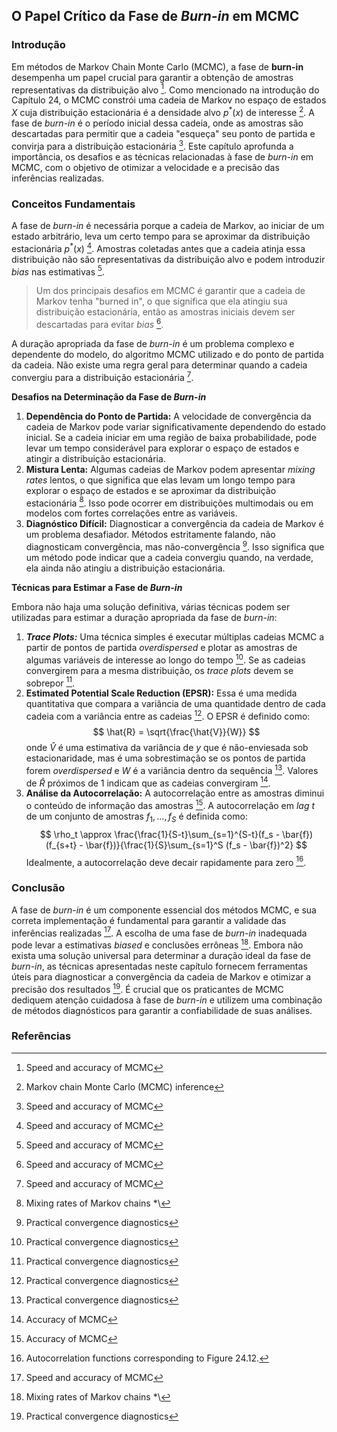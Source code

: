 ## O Papel Crítico da Fase de *Burn-in* em MCMC

### Introdução
Em métodos de Markov Chain Monte Carlo (MCMC), a fase de **burn-in** desempenha um papel crucial para garantir a obtenção de amostras representativas da distribuição alvo [^856]. Como mencionado na introdução do Capítulo 24, o MCMC constrói uma cadeia de Markov no espaço de estados $X$ cuja distribuição estacionária é a densidade alvo $p^*(x)$ de interesse [^24]. A fase de *burn-in* é o período inicial dessa cadeia, onde as amostras são descartadas para permitir que a cadeia "esqueça" seu ponto de partida e convirja para a distribuição estacionária [^856]. Este capítulo aprofunda a importância, os desafios e as técnicas relacionadas à fase de *burn-in* em MCMC, com o objetivo de otimizar a velocidade e a precisão das inferências realizadas.

### Conceitos Fundamentais
A fase de *burn-in* é necessária porque a cadeia de Markov, ao iniciar de um estado arbitrário, leva um certo tempo para se aproximar da distribuição estacionária $p^*(x)$ [^856]. Amostras coletadas antes que a cadeia atinja essa distribuição não são representativas da distribuição alvo e podem introduzir *bias* nas estimativas [^856].

> Um dos principais desafios em MCMC é garantir que a cadeia de Markov tenha "burned in", o que significa que ela atingiu sua distribuição estacionária, então as amostras iniciais devem ser descartadas para evitar *bias* [^856].

A duração apropriada da fase de *burn-in* é um problema complexo e dependente do modelo, do algoritmo MCMC utilizado e do ponto de partida da cadeia. Não existe uma regra geral para determinar quando a cadeia convergiu para a distribuição estacionária [^856].

**Desafios na Determinação da Fase de *Burn-in***
1.  **Dependência do Ponto de Partida:** A velocidade de convergência da cadeia de Markov pode variar significativamente dependendo do estado inicial. Se a cadeia iniciar em uma região de baixa probabilidade, pode levar um tempo considerável para explorar o espaço de estados e atingir a distribuição estacionária.
2.  **Mistura Lenta:** Algumas cadeias de Markov podem apresentar *mixing rates* lentos, o que significa que elas levam um longo tempo para explorar o espaço de estados e se aproximar da distribuição estacionária [^857]. Isso pode ocorrer em distribuições multimodais ou em modelos com fortes correlações entre as variáveis.
3.  **Diagnóstico Difícil:** Diagnosticar a convergência da cadeia de Markov é um problema desafiador. Métodos estritamente falando, não diagnosticam convergência, mas não-convergência [^859]. Isso significa que um método pode indicar que a cadeia convergiu quando, na verdade, ela ainda não atingiu a distribuição estacionária.

**Técnicas para Estimar a Fase de *Burn-in***

Embora não haja uma solução definitiva, várias técnicas podem ser utilizadas para estimar a duração apropriada da fase de *burn-in*:

1.  ***Trace Plots:*** Uma técnica simples é executar múltiplas cadeias MCMC a partir de pontos de partida *overdispersed* e plotar as amostras de algumas variáveis de interesse ao longo do tempo [^859]. Se as cadeias convergirem para a mesma distribuição, os *trace plots* devem se sobrepor [^859].
2.  **Estimated Potential Scale Reduction (EPSR):** Essa é uma medida quantitativa que compara a variância de uma quantidade dentro de cada cadeia com a variância entre as cadeias [^859]. O EPSR é definido como:
    $$     \hat{R} = \sqrt{\frac{\hat{V}}{W}}     $$
    onde $\hat{V}$ é uma estimativa da variância de $y$ que é não-enviesada sob estacionaridade, mas é uma sobrestimação se os pontos de partida forem *overdispersed* e $W$ é a variância dentro da sequência [^859]. Valores de $\hat{R}$ próximos de 1 indicam que as cadeias convergiram [^860].
3.  **Análise da Autocorrelação:** A autocorrelação entre as amostras diminui o conteúdo de informação das amostras [^860]. A autocorrelação em *lag* $t$ de um conjunto de amostras $f_1,...,f_S$ é definida como:
    $$     \rho_t \approx \frac{\frac{1}{S-t}\sum_{s=1}^{S-t}(f_s - \bar{f})(f_{s+t} - \bar{f})}{\frac{1}{S}\sum_{s=1}^S (f_s - \bar{f})^2}     $$
    Idealmente, a autocorrelação deve decair rapidamente para zero [^861].

### Conclusão
A fase de *burn-in* é um componente essencial dos métodos MCMC, e sua correta implementação é fundamental para garantir a validade das inferências realizadas [^856]. A escolha de uma fase de *burn-in* inadequada pode levar a estimativas *biased* e conclusões errôneas [^857]. Embora não exista uma solução universal para determinar a duração ideal da fase de *burn-in*, as técnicas apresentadas neste capítulo fornecem ferramentas úteis para diagnosticar a convergência da cadeia de Markov e otimizar a precisão dos resultados [^859]. É crucial que os praticantes de MCMC dediquem atenção cuidadosa à fase de *burn-in* e utilizem uma combinação de métodos diagnósticos para garantir a confiabilidade de suas análises.

### Referências
[^24]: Markov chain Monte Carlo (MCMC) inference
[^856]: Speed and accuracy of MCMC
[^857]: Mixing rates of Markov chains *\
[^859]: Practical convergence diagnostics
[^860]: Accuracy of MCMC
[^861]: Autocorrelation functions corresponding to Figure 24.12.

<!-- END -->